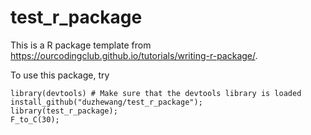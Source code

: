 # test_r_package

This is a R package template from https://ourcodingclub.github.io/tutorials/writing-r-package/. 

To use this package, try
```
library(devtools) # Make sure that the devtools library is loaded
install_github("duzhewang/test_r_package");
library(test_r_package);
F_to_C(30);
```

